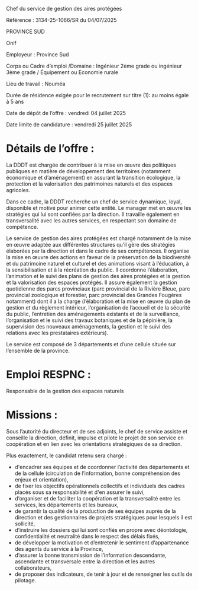 
Chef du service de gestion des aires protégées

Référence : 3134-25-1066/SR du 04/07/2025

PROVINCE SUD

Onif

Employeur : Province Sud

Corps ou Cadre d’emploi /Domaine : Ingénieur 2ème grade ou ingénieur 3ème grade / Équipement ou Economie rurale

Lieu de travail : Nouméa

Durée de résidence exigée pour le recrutement sur titre (1): au moins égale à 5 ans

Date de dépôt de l’offre : vendredi 04 juillet 2025

Date limite de candidature : vendredi 25 juillet 2025

# Détails de l’offre :

La DDDT est chargée de contribuer à la mise en œuvre des politiques publiques en matière de développement des territoires (notamment économique et d’aménagement) en assurant la transition écologique, la protection et la valorisation des patrimoines naturels et des espaces agricoles.

Dans ce cadre, la DDDT recherche un chef de service dynamique, loyal, disponible et motivé pour animer cette entité. Le manager met en œuvre les stratégies qui lui sont confiées par la direction. Il travaille également en transversalité avec les autres services, en respectant son domaine de compétence.

Le service de gestion des aires protégées est chargé notamment de la mise en œuvre adaptée aux différentes structures qu’il gère des stratégies élaborées par la direction et dans le cadre de ses compétences. Il organise la mise en œuvre des actions en faveur de la préservation de la biodiversité et du patrimoine naturel et culturel et des animations visant à l’éducation, à la sensibilisation et à la récréation du public. Il coordonne l’élaboration, l’animation et le suivi des plans de gestion des aires protégées et la gestion et la valorisation des espaces protégés. Il assure également la gestion quotidienne des parcs provinciaux (parc provincial de la Rivière Bleue, parc provincial zoologique et forestier, parc provincial des Grandes Fougères notamment) dont il a la charge (l’élaboration et la mise en œuvre du plan de gestion et du règlement intérieur, l’organisation de l’accueil et de la sécurité du public, l’entretien des aménagements existants et de la surveillance, l’organisation et le suivi des travaux botaniques et de la pépinière, la supervision des nouveaux aménagements, la gestion et le suivi des relations avec les prestataires extérieurs).

Le service est composé de 3 départements et d’une cellule située sur l’ensemble de la province.

# Emploi RESPNC :

Responsable de la gestion des espaces naturels

# Missions :

Sous l’autorité du directeur et de ses adjoints, le chef de service assiste et conseille la direction, définit, impulse et pilote le projet de son service en coopération et en lien avec les orientations stratégiques de sa direction.

Plus exactement, le candidat retenu sera chargé :

- d'encadrer ses équipes et de coordonner l’activité des départements et de la cellule (circulation de l’information, bonne compréhension des enjeux et orientation),
- de fixer les objectifs opérationnels collectifs et individuels des cadres placés sous sa responsabilité et d'en assurer le suivi,
- d’organiser et de faciliter la coopération et la transversalité entre les services, les départements et les bureaux,
- de garantir la qualité de la production de ses équipes auprès de la direction et des gestionnaires de projets stratégiques pour lesquels il est sollicité,
- d’instruire les dossiers qui lui sont confiés en propre avec déontologie, confidentialité et neutralité dans le respect des délais fixés,
- de développer la motivation et d’entretenir le sentiment d’appartenance des agents du service à la Province,
- d’assurer la bonne transmission de l’information descendante, ascendante et transversale entre la direction et les autres collaborateurs,
- de proposer des indicateurs, de tenir à jour et de renseigner les outils de pilotage.

